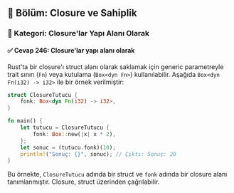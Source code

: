 ## 📘 Bölüm: Closure ve Sahiplik
### 🔹 Kategori: Closure'lar Yapı Alanı Olarak
#### ✅ Cevap 246: Closure'lar yapı alanı olarak

Rust'ta bir closure'ı struct alanı olarak saklamak için generic parametreyle trait sınırı (`Fn`) veya kutulama (`Box<dyn Fn>`) kullanılabilir. Aşağıda `Box<dyn Fn(i32) -> i32>` ile bir örnek verilmiştir:

```rust
struct ClosureTutucu {
    fonk: Box<dyn Fn(i32) -> i32>,
}

fn main() {
    let tutucu = ClosureTutucu {
        fonk: Box::new(|x| x * 2),
    };
    let sonuc = (tutucu.fonk)(10);
    println!("Sonuç: {}", sonuc); // Çıktı: Sonuç: 20
}
```

Bu örnekte, `ClosureTutucu` adında bir struct ve `fonk` adında bir closure alanı tanımlanmıştır. Closure, struct üzerinden çağrılabilir.
